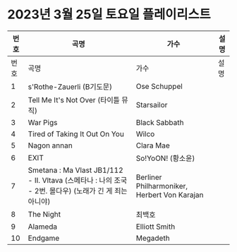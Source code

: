 # 2023년 3월 25일 토요일 플레이리스트

| 번호 | 곡명 | 가수 | 설명 |
|------|------|------|------|
| 번호 | 곡명 | 가수 | 설명 |
| 1 | s'Rothe-Zauerli (B기도문) | Ose Schuppel |  |
| 2 | Tell Me It's Not Over (타이틀 뮤직) | Starsailor |  |
| 3 | War Pigs | Black Sabbath |  |
| 4 | Tired of Taking It Out On You | Wilco |  |
| 5 | Nagon annan | Clara Mae |  |
| 6 | EXIT | So!YoON! (황소윤) |  |
| 7 | Smetana : Ma Vlast JB1/112 - II. Vltava (스메타나 : 나의 조국 - 2번. 몰다우) (노래가 긴 게 죄는 아니야) | Berliner Philharmoniker, Herbert Von Karajan |  |
| 8 | The Night | 최백호 |  |
| 9 | Alameda | Elliott Smith |  |
| 10 | Endgame | Megadeth |  |
